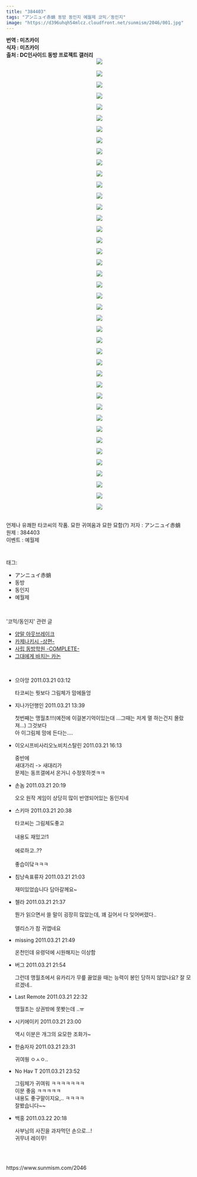 ```yaml
---
title: "384403"
tags: "アンニュイ赤蛸 동방 동인지 예월제 코믹／동인지"
image: "https://d396uhqh54mlcz.cloudfront.net/sunmism/2046/001.jpg"
---
```

<div class="article">
<div class="jb-article"><b>번역 : 미츠카이 <br/>
식자 : 미츠카이<br/>
출처 : DC인사이드 동방 프로젝트 갤러리
<div class="imageblock center" style="text-align: center; clear: both;"><img src="{{ site.imgserver7 }}/sunmism/2046/001.jpg"/></div></b>
<p style="margin-top: 0px; margin-right: 0px; margin-bottom: 0px; margin-left: 0px; font-weight: bold; "></p>
<p style="margin-top: 0px; margin-right: 0px; margin-bottom: 0px; margin-left: 0px; font-weight: bold; "><br/>
</p>
<p style="margin-top: 0px; margin-right: 0px; margin-bottom: 0px; margin-left: 0px; font-weight: bold; "></p><div class="imageblock center" style="text-align: center; clear: both;"><img src="{{ site.imgserver7 }}/sunmism/2046/002.jpg"/></div><p></p>
<p style="margin-top: 0px; margin-right: 0px; margin-bottom: 0px; margin-left: 0px; font-weight: bold; "></p><div class="imageblock center" style="text-align: center; clear: both;"><img src="{{ site.imgserver7 }}/sunmism/2046/003.jpg"/></div><p></p>
<p style="margin-top: 0px; margin-right: 0px; margin-bottom: 0px; margin-left: 0px; font-weight: bold; "></p><div class="imageblock center" style="text-align: center; clear: both;"><img src="{{ site.imgserver7 }}/sunmism/2046/004.jpg"/></div><p></p>
<p style="margin-top: 0px; margin-right: 0px; margin-bottom: 0px; margin-left: 0px; font-weight: bold; "></p><div class="imageblock center" style="text-align: center; clear: both;"><img src="{{ site.imgserver7 }}/sunmism/2046/005.jpg"/></div><p></p>
<p style="margin-top: 0px; margin-right: 0px; margin-bottom: 0px; margin-left: 0px; font-weight: bold; "></p><div class="imageblock center" style="text-align: center; clear: both;"><img src="{{ site.imgserver7 }}/sunmism/2046/006.jpg"/></div><p></p>
<p style="margin-top: 0px; margin-right: 0px; margin-bottom: 0px; margin-left: 0px; font-weight: bold; "></p><div class="imageblock center" style="text-align: center; clear: both;"><img src="{{ site.imgserver7 }}/sunmism/2046/007.jpg"/></div><p></p>
<p style="margin-top: 0px; margin-right: 0px; margin-bottom: 0px; margin-left: 0px; font-weight: bold; "></p><div class="imageblock center" style="text-align: center; clear: both;"><img src="{{ site.imgserver7 }}/sunmism/2046/008.jpg"/></div><p></p>
<p style="margin-top: 0px; margin-right: 0px; margin-bottom: 0px; margin-left: 0px; font-weight: bold; "></p><div class="imageblock center" style="text-align: center; clear: both;"><img src="{{ site.imgserver7 }}/sunmism/2046/009.jpg"/></div><p></p>
<p style="margin-top: 0px; margin-right: 0px; margin-bottom: 0px; margin-left: 0px; font-weight: bold; "></p><div class="imageblock center" style="text-align: center; clear: both;"><img src="{{ site.imgserver7 }}/sunmism/2046/010.jpg"/></div><p></p>
<p style="margin-top: 0px; margin-right: 0px; margin-bottom: 0px; margin-left: 0px; font-weight: bold; "></p><div class="imageblock center" style="text-align: center; clear: both;"><img src="{{ site.imgserver7 }}/sunmism/2046/011.jpg"/></div><p></p>
<p style="margin-top: 0px; margin-right: 0px; margin-bottom: 0px; margin-left: 0px; font-weight: bold; "></p><div class="imageblock center" style="text-align: center; clear: both;"><img src="{{ site.imgserver7 }}/sunmism/2046/012.jpg"/></div><p></p>
<p style="margin-top: 0px; margin-right: 0px; margin-bottom: 0px; margin-left: 0px; font-weight: bold; "></p><div class="imageblock center" style="text-align: center; clear: both;"><img src="{{ site.imgserver7 }}/sunmism/2046/013.jpg"/></div><p></p>
<p style="margin-top: 0px; margin-right: 0px; margin-bottom: 0px; margin-left: 0px; font-weight: bold; "></p><div class="imageblock center" style="text-align: center; clear: both;"><img src="{{ site.imgserver7 }}/sunmism/2046/014.jpg"/></div><p></p>
<p style="margin-top: 0px; margin-right: 0px; margin-bottom: 0px; margin-left: 0px; font-weight: bold; "></p><div class="imageblock center" style="text-align: center; clear: both;"><img src="{{ site.imgserver7 }}/sunmism/2046/015.jpg"/></div><p></p>
<p style="margin-top: 0px; margin-right: 0px; margin-bottom: 0px; margin-left: 0px; font-weight: bold; "></p><div class="imageblock center" style="text-align: center; clear: both;"><img src="{{ site.imgserver7 }}/sunmism/2046/016.jpg"/></div><p></p>
<p style="margin-top: 0px; margin-right: 0px; margin-bottom: 0px; margin-left: 0px; font-weight: bold; "></p><div class="imageblock center" style="text-align: center; clear: both;"><img src="{{ site.imgserver7 }}/sunmism/2046/017.jpg"/></div><p></p>
<p style="margin-top: 0px; margin-right: 0px; margin-bottom: 0px; margin-left: 0px; font-weight: bold; "></p><div class="imageblock center" style="text-align: center; clear: both;"><img src="{{ site.imgserver7 }}/sunmism/2046/018.jpg"/></div><p></p>
<p style="margin-top: 0px; margin-right: 0px; margin-bottom: 0px; margin-left: 0px; font-weight: bold; "></p><div class="imageblock center" style="text-align: center; clear: both;"><img src="{{ site.imgserver7 }}/sunmism/2046/019.jpg"/></div><p></p>
<p style="margin-top: 0px; margin-right: 0px; margin-bottom: 0px; margin-left: 0px; font-weight: bold; "></p><div class="imageblock center" style="text-align: center; clear: both;"><img src="{{ site.imgserver7 }}/sunmism/2046/020.jpg"/></div><p></p>
<p style="margin-top: 0px; margin-right: 0px; margin-bottom: 0px; margin-left: 0px; font-weight: bold; "></p><div class="imageblock center" style="text-align: center; clear: both;"><img src="{{ site.imgserver7 }}/sunmism/2046/021.jpg"/></div><p></p>
<p style="margin-top: 0px; margin-right: 0px; margin-bottom: 0px; margin-left: 0px; font-weight: bold; "></p><div class="imageblock center" style="text-align: center; clear: both;"><img src="{{ site.imgserver7 }}/sunmism/2046/022.jpg"/></div><p></p>
<p style="margin-top: 0px; margin-right: 0px; margin-bottom: 0px; margin-left: 0px; font-weight: bold; "></p><div class="imageblock center" style="text-align: center; clear: both;"><img src="{{ site.imgserver7 }}/sunmism/2046/023.jpg"/></div><p></p>
<p style="margin-top: 0px; margin-right: 0px; margin-bottom: 0px; margin-left: 0px; font-weight: bold; "></p><div class="imageblock center" style="text-align: center; clear: both;"><img src="{{ site.imgserver7 }}/sunmism/2046/024.jpg"/></div><p></p>
<p style="margin-top: 0px; margin-right: 0px; margin-bottom: 0px; margin-left: 0px; font-weight: bold; "></p><div class="imageblock center" style="text-align: center; clear: both;"><img src="{{ site.imgserver7 }}/sunmism/2046/025.jpg"/></div><p></p>
<p style="margin-top: 0px; margin-right: 0px; margin-bottom: 0px; margin-left: 0px; font-weight: bold; "></p><div class="imageblock center" style="text-align: center; clear: both;"><img src="{{ site.imgserver7 }}/sunmism/2046/026.jpg"/></div><p></p>
<p style="margin-top: 0px; margin-right: 0px; margin-bottom: 0px; margin-left: 0px; font-weight: bold; "></p><div class="imageblock center" style="text-align: center; clear: both;"><img src="{{ site.imgserver7 }}/sunmism/2046/027.jpg"/></div><p></p>
<p style="margin-top: 0px; margin-right: 0px; margin-bottom: 0px; margin-left: 0px; font-weight: bold; "></p><div class="imageblock center" style="text-align: center; clear: both;"><img src="{{ site.imgserver7 }}/sunmism/2046/028.jpg"/></div><p></p>
<p style="margin-top: 0px; margin-right: 0px; margin-bottom: 0px; margin-left: 0px; font-weight: bold; "></p><div class="imageblock center" style="text-align: center; clear: both;"><img src="{{ site.imgserver7 }}/sunmism/2046/029.jpg"/></div><p></p>
<p style="margin-top: 0px; margin-right: 0px; margin-bottom: 0px; margin-left: 0px; font-weight: bold; "></p><div class="imageblock center" style="text-align: center; clear: both;"><img src="{{ site.imgserver7 }}/sunmism/2046/030.jpg"/></div><p></p>
<p style="margin-top: 0px; margin-right: 0px; margin-bottom: 0px; margin-left: 0px; font-weight: bold; "></p><div class="imageblock center" style="text-align: center; clear: both;"><img src="{{ site.imgserver7 }}/sunmism/2046/031.jpg"/></div><p></p>
<p style="margin-top: 0px; margin-right: 0px; margin-bottom: 0px; margin-left: 0px; font-weight: bold; "></p><div class="imageblock center" style="text-align: center; clear: both;"><img src="{{ site.imgserver7 }}/sunmism/2046/032.jpg"/></div><p></p>
<p style="margin-top: 0px; margin-right: 0px; margin-bottom: 0px; margin-left: 0px; font-weight: bold; "></p><div class="imageblock center" style="text-align: center; clear: both;"><img src="{{ site.imgserver7 }}/sunmism/2046/033.jpg"/></div><p></p>
<p style="margin-top: 0px; margin-right: 0px; margin-bottom: 0px; margin-left: 0px; font-weight: bold; "></p><div class="imageblock center" style="text-align: center; clear: both;"><img src="{{ site.imgserver7 }}/sunmism/2046/034.jpg"/></div><p></p>
<p style="margin-top: 0px; margin-right: 0px; margin-bottom: 0px; margin-left: 0px; font-weight: bold; "></p><div class="imageblock center" style="text-align: center; clear: both;"><img src="{{ site.imgserver7 }}/sunmism/2046/035.jpg"/></div><p></p>
<p style="margin-top: 0px; margin-right: 0px; margin-bottom: 0px; margin-left: 0px; font-weight: bold; "></p><div class="imageblock center" style="text-align: center; clear: both;"><img src="{{ site.imgserver7 }}/sunmism/2046/036.jpg"/></div><p></p>
<p style="margin-top: 0px; margin-right: 0px; margin-bottom: 0px; margin-left: 0px; font-weight: bold; "></p><div class="imageblock center" style="text-align: center; clear: both;"><img src="{{ site.imgserver7 }}/sunmism/2046/037.jpg"/></div><p></p>
<p style="margin-top: 0px; margin-right: 0px; margin-bottom: 0px; margin-left: 0px; font-weight: bold; "></p><div class="imageblock center" style="text-align: center; clear: both;"><img src="{{ site.imgserver7 }}/sunmism/2046/038.jpg"/></div><p></p>
<p style="margin-top: 0px; margin-right: 0px; margin-bottom: 0px; margin-left: 0px; font-weight: bold; "></p><div class="imageblock center" style="text-align: center; clear: both;"><img src="{{ site.imgserver7 }}/sunmism/2046/039.jpg"/></div><p></p>
<p style="margin-top: 0px; margin-right: 0px; margin-bottom: 0px; margin-left: 0px; font-weight: bold; "></p><div class="imageblock center" style="text-align: center; clear: both;"><img src="{{ site.imgserver7 }}/sunmism/2046/040.jpg"/></div><p></p>
<p style="margin-top: 0px; margin-right: 0px; margin-bottom: 0px; margin-left: 0px; font-weight: bold; "></p><div class="imageblock center" style="text-align: center; clear: both;"><img src="{{ site.imgserver7 }}/sunmism/2046/041.jpg"/></div><p></p>
<br/>
언제나 유쾌한 타코씨의 작품. 묘한 귀여움과 묘한 묘함(?)
저자 : アンニュイ赤蛸<br/>
원제 : 384403<br/>
이벤트 : 예월제<div style="text-align:center;margin:10px 0 10px 0;clear:both"><div style="display:inline;text-align:center;">
</div><div style="display:inline;text-align:center;">
</div></div></div></div><br/>
<div class="tagTrail">
<p>태그: </p>
<ul>
<li>アンニュイ赤蛸</li>
<li>동방</li>
<li>동인지</li>
<li>예월제</li>
</ul>
</div><br/>
<div class="another">
<p>'코믹/동인지' 관련 글</p>
<ul>
<li><a href="/sunmism_2049">양말 아웃브레이크</a></li>
<li><a href="/sunmism_2047">카제나키시 -상편-</a></li>
<li><a href="/sunmism_2045">사립 동방학원 -COMPLETE-</a></li>
<li><a href="/sunmism_2044">그대에게 바치는 카논</a></li>
</ul>
</div><br/>
<div class="jb-discuss-list jb-discuss-list-comment">
<ul class="jb-discuss-list-level-1">
<li class="rp_general" id="comment5769023">
<div class="jb-discuss jb-discuss-comment">
<div class="jb-discuss-information jb-discuss-information-comment">
<span class="jb-discuss-information-name">으아앙</span>
<span class="jb-discuss-information-date">2011.03.21 03:12 </span>
</div>
<p class="jb-discuss-content jb-discuss-content-comment">타코씨는 뭣보다 그림체가 맘에들엉</p>
</div>
</li>
<li class="rp_general" id="comment5771853">
<div class="jb-discuss jb-discuss-comment">
<div class="jb-discuss-information jb-discuss-information-comment">
<span class="jb-discuss-information-name">지나가던행인</span>
<span class="jb-discuss-information-date">2011.03.21 13:39 </span>
</div>
<p class="jb-discuss-content jb-discuss-content-comment">첫번째는 맹월초!!!(예전에 이걸본기억이있는대 ...그때는 저게 멀 하는건지 몰랐져...) 그것보다<br/>
아 이그림체 맘에 든다는....</p>
</div>
</li>
<li class="rp_general" id="comment5772492">
<div class="jb-discuss jb-discuss-comment">
<div class="jb-discuss-information jb-discuss-information-comment">
<span class="jb-discuss-information-name">이오시프비사리오노비치스탈린</span>
<span class="jb-discuss-information-date">2011.03.21 16:13 </span>
</div>
<p class="jb-discuss-content jb-discuss-content-comment">중반에<br/>
새대가리 -&gt; 새대리가<br/>
문제는 동프갤에서 온거니 수정못하겟ㅋㅋ</p>
</div>
</li>
<li class="rp_general" id="comment5773384">
<div class="jb-discuss jb-discuss-comment">
<div class="jb-discuss-information jb-discuss-information-comment">
<span class="jb-discuss-information-name">손놈</span>
<span class="jb-discuss-information-date">2011.03.21 20:19 </span>
</div>
<p class="jb-discuss-content jb-discuss-content-comment">오오 원작 게임이 상당히 많이 반영되어있는 동인지네</p>
</div>
</li>
<li class="rp_general" id="comment5773451">
<div class="jb-discuss jb-discuss-comment">
<div class="jb-discuss-information jb-discuss-information-comment">
<span class="jb-discuss-information-name">스키마</span>
<span class="jb-discuss-information-date">2011.03.21 20:38 </span>
</div>
<p class="jb-discuss-content jb-discuss-content-comment">타코씨는 그림체도좋고<br/>
<br/>
내용도 재밌고!1<br/>
<br/>
에로하고..??<br/>
<br/>
좋습이닼ㅋㅋㅋ</p>
</div>
</li>
<li class="rp_general" id="comment5773540">
<div class="jb-discuss jb-discuss-comment">
<div class="jb-discuss-information jb-discuss-information-comment">
<span class="jb-discuss-information-name">침낭속표류자</span>
<span class="jb-discuss-information-date">2011.03.21 21:03 </span>
</div>
<p class="jb-discuss-content jb-discuss-content-comment">재미있었습니다 담아갈께요~</p>
</div>
</li>
<li class="rp_general" id="comment5773653">
<div class="jb-discuss jb-discuss-comment">
<div class="jb-discuss-information jb-discuss-information-comment">
<span class="jb-discuss-information-name">첼라</span>
<span class="jb-discuss-information-date">2011.03.21 21:37 </span>
</div>
<p class="jb-discuss-content jb-discuss-content-comment">뭔가 읽으면서 쓸 말이 굉장히 많았는데, 꽤 길어서 다 잊어버렸다..<br/>
<br/>
앨리스가 참 귀엽네요</p>
</div>
</li>
<li class="rp_general" id="comment5773699">
<div class="jb-discuss jb-discuss-comment">
<div class="jb-discuss-information jb-discuss-information-comment">
<span class="jb-discuss-information-name">missing</span>
<span class="jb-discuss-information-date">2011.03.21 21:49 </span>
</div>
<p class="jb-discuss-content jb-discuss-content-comment">온천인데 유령덕에 시원해지는 이상함</p>
</div>
</li>
<li class="rp_general" id="comment5773720">
<div class="jb-discuss jb-discuss-comment">
<div class="jb-discuss-information jb-discuss-information-comment">
<span class="jb-discuss-information-name">버그</span>
<span class="jb-discuss-information-date">2011.03.21 21:54 </span>
</div>
<p class="jb-discuss-content jb-discuss-content-comment">그런데 맹월초에서 유카리가 무릎 끓었을 때는 능력이 봉인 당하지 않았나요? 잘 모르겠네..</p>
</div>
</li>
<li class="rp_general" id="comment5773893">
<div class="jb-discuss jb-discuss-comment">
<div class="jb-discuss-information jb-discuss-information-comment">
<span class="jb-discuss-information-name">Last Remote</span>
<span class="jb-discuss-information-date">2011.03.21 22:32 </span>
</div>
<p class="jb-discuss-content jb-discuss-content-comment">맹월초는 상권밖에 못봣는데 ..ㅠ</p>
</div>
</li>
<li class="rp_general" id="comment5774002">
<div class="jb-discuss jb-discuss-comment">
<div class="jb-discuss-information jb-discuss-information-comment">
<span class="jb-discuss-information-name">시키에이키</span>
<span class="jb-discuss-information-date">2011.03.21 23:00 </span>
</div>
<p class="jb-discuss-content jb-discuss-content-comment">역시 이분은 개그의 요모한 조화가~</p>
</div>
</li>
<li class="rp_general" id="comment5774196">
<div class="jb-discuss jb-discuss-comment">
<div class="jb-discuss-information jb-discuss-information-comment">
<span class="jb-discuss-information-name">한숨자자</span>
<span class="jb-discuss-information-date">2011.03.21 23:31 </span>
</div>
<p class="jb-discuss-content jb-discuss-content-comment">귀여웡 ㅇㅅㅇ..</p>
</div>
</li>
<li class="rp_general" id="comment5774296">
<div class="jb-discuss jb-discuss-comment">
<div class="jb-discuss-information jb-discuss-information-comment">
<span class="jb-discuss-information-name">No Hav T</span>
<span class="jb-discuss-information-date">2011.03.21 23:52 </span>
</div>
<p class="jb-discuss-content jb-discuss-content-comment">그림체가 귀여워 ㅋㅋㅋㅋㅋㅋㅋ<br/>
이분 좋음 ㅋㅋㅋㅋㅋ<br/>
내용도 좋구말이지요,.. ㅋㅋㅋㅋ<br/>
잘봤습니다~~</p>
</div>
</li>
<li class="rp_general" id="comment5778405">
<div class="jb-discuss jb-discuss-comment">
<div class="jb-discuss-information jb-discuss-information-comment">
<span class="jb-discuss-information-name">백홍</span>
<span class="jb-discuss-information-date">2011.03.22 20:18 </span>
</div>
<p class="jb-discuss-content jb-discuss-content-comment">사부님의 사진을 과자먹던 손으로...!<br/>
귀무녀 레이무!</p>
</div>
</li>
</ul>
</div><br/>
<br/>
<p id="refer">https://www.sunmism.com/2046</p>
<br/>
